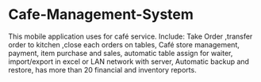 # Cafe-Management-System
This mobile application uses for café service. Include: Take Order ,transfer order to kitchen ,close each orders on tables, Café store management,  payment, item purchase and sales, automatic table assign for waiter, import/export in excel or LAN network with server, Automatic backup and restore, has more than 20 financial and inventory reports.
